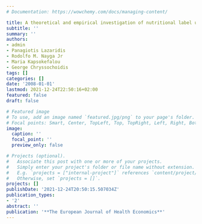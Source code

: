 ```yaml
---
# Documentation: https://wowchemy.com/docs/managing-content/

title: A theoretical and empirical investigation of nutritional label use
subtitle: ''
summary: ''
authors:
- admin
- Panagiotis Lazaridis
- Rodolfo M. Nayga Jr
- Maria Kapsokefalou
- George Chryssochoidis
tags: []
categories: []
date: '2008-01-01'
lastmod: 2021-12-24T22:50:16+02:00
featured: false
draft: false

# Featured image
# To use, add an image named `featured.jpg/png` to your page's folder.
# Focal points: Smart, Center, TopLeft, Top, TopRight, Left, Right, BottomLeft, Bottom, BottomRight.
image:
  caption: ''
  focal_point: ''
  preview_only: false

# Projects (optional).
#   Associate this post with one or more of your projects.
#   Simply enter your project's folder or file name without extension.
#   E.g. `projects = ["internal-project"]` references `content/project/deep-learning/index.md`.
#   Otherwise, set `projects = []`.
projects: []
publishDate: '2021-12-24T20:50:15.507034Z'
publication_types:
- '2'
abstract: ''
publication: '**The European Journal of Health Economics**'
---
```


